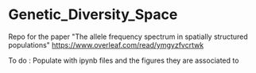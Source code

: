 # Genetic_Diversity_Space

Repo for the paper "The allele frequency spectrum in spatially structured populations"
https://www.overleaf.com/read/ymgyzfvcrtwk

To do : Populate with ipynb files and the figures they are associated to 
